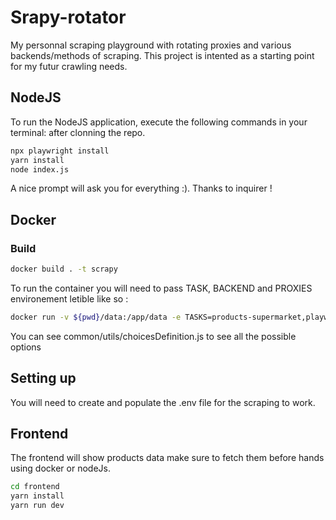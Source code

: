 # Srapy-rotator

My personnal scraping playground with rotating proxies and various backends/methods of scraping.
This project is intented as a starting point for my futur crawling needs.

## NodeJS

To run the NodeJS application, execute the following commands in your terminal: after clonning the repo.

```bash
npx playwright install
yarn install
node index.js
```

A nice prompt will ask you for everything :).
Thanks to inquirer !

## Docker

### Build

```bash
docker build . -t scrapy
```

To run the container you will need to pass TASK, BACKEND and PROXIES environement letible like so :

```bash
docker run -v ${pwd}/data:/app/data -e TASKS=products-supermarket,playwright -e PROXIES=premium scrapy -e STORAGE=db
```

You can see common/utils/choicesDefinition.js to see all the possible options

## Setting up

You will need to create and populate the .env file for the scraping to work.

## Frontend

The frontend will show products data make sure to fetch them before hands using docker or nodeJs.

```bash
cd frontend
yarn install
yarn run dev
```
